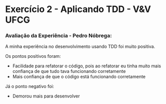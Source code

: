 # Exercício 2 - Aplicando TDD - V&V UFCG

### Avaliação da Experiência - Pedro Nóbrega:
A minha experiência no desenvolvimento usando TDD foi muito positiva.

Os pontos positivos foram:
- Facilidade para refatorar o código, pois ao refatorar eu tinha muito mais confiança de que tudo tava funcionando corretamente
- Mais confiança de que o código está funcionando corretamente

Já o ponto negativo foi:
- Demorou mais para desenvolver
